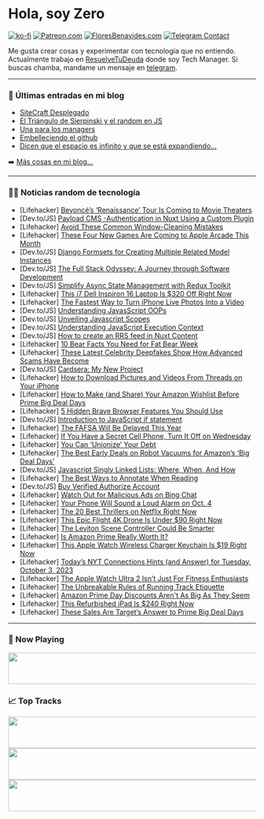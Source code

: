 # Hola, soy Zero

[![ko-fi](https://ko-fi.com/img/githubbutton_sm.svg)](https://ko-fi.com/J3J4N0LUK)
[![Patreon.com](https://img.shields.io/endpoint.svg?url=https%3A%2F%2Fshieldsio-patreon.vercel.app%2Fapi%3Fusername%3Dzerodragon%26type%3Dpatrons&style=for-the-badge)](https://patreon.com/zerodragon)
[![FloresBenavides.com](https://img.shields.io/website?down_message=oops&label=MiBlog&style=for-the-badge&up_message=online&url=https%3A%2F%2Ffloresbenavides.com)](https://floresbenavides.com)
[![Telegram Contact](https://img.shields.io/badge/escr%C3%ADbeme-ZeroDragon-%2326A5E4?style=for-the-badge&logo=telegram)](https://t.me/zerodragon)

Me gusta crear cosas y experimentar con tecnología que no entiendo.
Actualmente trabajo en [ResuelveTuDeuda](http://github.com/resuelve) donde soy Tech Manager.
Si buscas chamba, mandame un mensaje en [telegram](https://t.me/zerodragon).

---

### 📕 Últimas entradas en mi blog
<!-- BLOG-POST-LIST:START -->
- [SiteCraft Desplegado](https://floresbenavides.com/sitecraft-desplegado/)
- [El Triángulo de Sierpinski y el random en JS](https://floresbenavides.com/el-triangulo-de-sierpinski-y-el-random-en-js/)
- [Una para los managers](https://floresbenavides.com/una-para-los-managers/)
- [Embelleciendo el github](https://floresbenavides.com/embelleciendo-el-github/)
- [Dicen que el espacio es infinito y que se está expandiendo…](https://floresbenavides.com/dicen-que-el-espacio-es-infinito-y-que-se-esta-expandiendo/)
<!-- BLOG-POST-LIST:END -->

➡️ [Más cosas en mi blog...](https://floresbenavides.com)

---

### 👨‍💻 Noticias random de tecnología
<!-- TECH-POSTS:START -->
- [Lifehacker] [Beyoncé’s ‘Renaissance’ Tour Is Coming to Movie Theaters](https://lifehacker.com/preorder-tickets-beyonce-s-renaissance-tour-movie-1850896536)
- [Dev.to/JS] [Payload CMS -Authentication in Nuxt Using a Custom Plugin](https://dev.to/aaronksaunders/payload-cms-authentication-in-nuxt-using-a-custom-plugin-1gg5)
- [Lifehacker] [Avoid These Common Window-Cleaning Mistakes](https://lifehacker.com/avoid-these-common-window-cleaning-mistakes-1850895198)
- [Lifehacker] [These Four New Games Are Coming to Apple Arcade This Month](https://lifehacker.com/these-four-new-games-are-coming-to-apple-arcade-this-mo-1850896428)
- [Dev.to/JS] [Django Formsets for Creating Multiple Related Model Instances](https://dev.to/nathanlewis99/django-formsets-for-creating-multiple-related-model-instances-afe)
- [Dev.to/JS] [The Full Stack Odyssey: A Journey through Software Development](https://dev.to/dinvstr/the-full-stack-odyssey-a-journey-through-software-development-18d5)
- [Dev.to/JS] [Simplify Async State Management with Redux Toolkit](https://dev.to/codybarker/simplify-async-state-management-with-redux-toolkit-37kl)
- [Lifehacker] [This i7 Dell Inspiron 16 Laptop Is $320 Off Right Now](https://lifehacker.com/this-i7-dell-inspiron-16-laptop-is-320-off-right-now-1850896343)
- [Lifehacker] [The Fastest Way to Turn iPhone Live Photos Into a Video](https://lifehacker.com/turn-live-photos-into-video-iphone-1850895845)
- [Dev.to/JS] [Understanding JavasScript OOPs](https://dev.to/arindam_1729/understanding-javasscript-oops-26l6)
- [Dev.to/JS] [Unveiling Javascript Scopes](https://dev.to/arindam_1729/unveiling-javascript-scopes-4bl5)
- [Dev.to/JS] [Understanding JavaScript Execution Context](https://dev.to/arindam_1729/understanding-javascript-execution-context-573k)
- [Dev.to/JS] [How to create an RRS feed in Nuxt Content](https://dev.to/michalkuncio/how-to-create-an-rrs-feed-in-nuxt-content-1bg5)
- [Lifehacker] [10 Bear Facts You Need for Fat Bear Week](https://lifehacker.com/10-bear-facts-you-need-for-fat-bear-week-1849627121)
- [Lifehacker] [These Latest Celebrity Deepfakes Show How Advanced Scams Have Become](https://lifehacker.com/these-latest-celebrity-deepfakes-show-how-advanced-scam-1850895311)
- [Dev.to/JS] [Cardsera: My New Project](https://dev.to/merudra754/cardsera-my-new-project-12ec)
- [Lifehacker] [How to Download Pictures and Videos From Threads on Your iPhone](https://lifehacker.com/download-pictures-video-from-threads-iphone-1850895658)
- [Lifehacker] [How to Make &lpar;and Share&rpar; Your Amazon Wishlist Before Prime Big Deal Days](https://lifehacker.com/how-to-make-and-share-your-amazon-wishlist-before-pri-1850620369)
- [Lifehacker] [5 Hidden Brave Browser Features You Should Use](https://lifehacker.com/brave-browser-best-hidden-features-1850895498)
- [Dev.to/JS] [Introduction to JavaScript if statement](https://dev.to/las/introduction-to-javascript-if-statement-5f89)
- [Lifehacker] [The FAFSA Will Be Delayed This Year](https://lifehacker.com/the-fafsa-will-be-delayed-this-year-1850895008)
- [Lifehacker] [If You Have a Secret Cell Phone, Turn It Off on Wednesday](https://lifehacker.com/if-you-have-a-secret-cell-phone-turn-it-off-on-wednesd-1850895009)
- [Lifehacker] [You Can ‘Unionize’ Your Debt](https://lifehacker.com/how-and-when-to-join-debtors-union-1850895018)
- [Lifehacker] [The Best Early Deals on Robot Vacuums for Amazon’s ‘Big Deal Days’](https://lifehacker.com/the-best-early-prime-day-deals-for-vacuums-1850562769)
- [Dev.to/JS] [Javascript Singly Linked Lists: Where, When, And How](https://dev.to/snaryshkov/javascript-singly-linked-lists-where-when-and-how-1l8c)
- [Lifehacker] [The Best Ways to Annotate When Reading](https://lifehacker.com/the-best-ways-to-annotate-when-reading-1850895212)
- [Dev.to/JS] [Buy Verified Authorize Account](https://dev.to/stripeaccountpva/buy-verified-authorize-account-3d96)
- [Lifehacker] [Watch Out for Malicious Ads on Bing Chat](https://lifehacker.com/watch-out-for-malicious-ads-on-bing-chat-1850894698)
- [Lifehacker] [Your Phone Will Sound a Loud Alarm on Oct. 4](https://lifehacker.com/your-phone-will-sound-a-loud-alarm-on-oct-4-1850894829)
- [Lifehacker] [The 20 Best Thrillers on Netflix Right Now](https://lifehacker.com/the-best-thrillers-on-netflix-1850891960)
- [Lifehacker] [This Epic Flight 4K Drone Is Under $90 Right Now](https://lifehacker.com/this-epic-flight-4k-drone-is-under-90-right-now-1850878261)
- [Lifehacker] [The Leviton Scene Controller Could Be Smarter](https://lifehacker.com/leviton-scene-controller-review-1850894184)
- [Lifehacker] [Is Amazon Prime Really Worth It?](https://lifehacker.com/is-amazon-prime-really-worth-it-1850892083)
- [Lifehacker] [This Apple Watch Wireless Charger Keychain Is $19 Right Now](https://lifehacker.com/this-apple-watch-wireless-charger-keychain-is-19-right-1850878081)
- [Lifehacker] [Today’s NYT Connections Hints &lpar;and Answer&rpar; for Tuesday, October 3, 2023](https://lifehacker.com/nyt-connections-answer-today-october-3-2023-1850891515)
- [Lifehacker] [The Apple Watch Ultra 2 Isn’t Just For Fitness Enthusiasts](https://lifehacker.com/apple-watch-ultra-2-review-1850892815)
- [Lifehacker] [The Unbreakable Rules of Running Track Etiquette](https://lifehacker.com/running-track-etiquette-1850893229)
- [Lifehacker] [Amazon Prime Day Discounts Aren&#39;t As Big As They Seem](https://lifehacker.com/how-to-check-a-product-s-price-history-on-amazon-1849158394)
- [Lifehacker] [This Refurbished iPad Is $240 Right Now](https://lifehacker.com/this-refurbished-ipad-is-240-right-now-1850877949)
- [Lifehacker] [These Sales Are Target’s Answer to Prime Big Deal Days](https://lifehacker.com/target-circle-week-deals-during-prime-day-1850892740)<!-- TECH-POSTS:END -->

---

### 🎵 Now Playing
<a href="https://spotify-now-playing-dun.vercel.app/now-playing?open"><img src="https://spotify-now-playing-dun.vercel.app/now-playing" width="540" height="64"></a>

### 📈 Top Tracks
<a href="https://spotify-now-playing-dun.vercel.app/top-tracks?i=1&open"><img src="https://spotify-now-playing-dun.vercel.app/top-tracks?i=1" width="540" height="64"></a>
<a href="https://spotify-now-playing-dun.vercel.app/top-tracks?i=2&open"><img src="https://spotify-now-playing-dun.vercel.app/top-tracks?i=2" width="540" height="64"></a>
<a href="https://spotify-now-playing-dun.vercel.app/top-tracks?i=3&open"><img src="https://spotify-now-playing-dun.vercel.app/top-tracks?i=3" width="540" height="64"></a>
